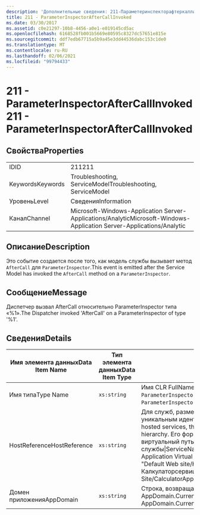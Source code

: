 ```yaml
---
description: 'Дополнительные сведения: 211-Параметеринспекторафтеркаллинвокед'
title: 211 - ParameterInspectorAfterCallInvoked
ms.date: 03/30/2017
ms.assetid: c0e21297-10b8-4456-a0e1-e019145cd5ac
ms.openlocfilehash: 6168528fb001b5669e80595c8327dc57651e815e
ms.sourcegitcommit: ddf7edb67715a5b9a45e3dd44536dabc153c1de0
ms.translationtype: MT
ms.contentlocale: ru-RU
ms.lasthandoff: 02/06/2021
ms.locfileid: "99794433"
---
```

# <a name="211---parameterinspectoraftercallinvoked"></a><span data-ttu-id="c71bc-103">211 - ParameterInspectorAfterCallInvoked</span><span class="sxs-lookup"><span data-stu-id="c71bc-103">211 - ParameterInspectorAfterCallInvoked</span></span>

## <a name="properties"></a><span data-ttu-id="c71bc-104">Свойства</span><span class="sxs-lookup"><span data-stu-id="c71bc-104">Properties</span></span>  
  
|||  
|-|-|  
|<span data-ttu-id="c71bc-105">ID</span><span class="sxs-lookup"><span data-stu-id="c71bc-105">ID</span></span>|<span data-ttu-id="c71bc-106">211</span><span class="sxs-lookup"><span data-stu-id="c71bc-106">211</span></span>|  
|<span data-ttu-id="c71bc-107">Keywords</span><span class="sxs-lookup"><span data-stu-id="c71bc-107">Keywords</span></span>|<span data-ttu-id="c71bc-108">Troubleshooting, ServiceModel</span><span class="sxs-lookup"><span data-stu-id="c71bc-108">Troubleshooting, ServiceModel</span></span>|  
|<span data-ttu-id="c71bc-109">Уровень</span><span class="sxs-lookup"><span data-stu-id="c71bc-109">Level</span></span>|<span data-ttu-id="c71bc-110">Сведения</span><span class="sxs-lookup"><span data-stu-id="c71bc-110">Information</span></span>|  
|<span data-ttu-id="c71bc-111">Канал</span><span class="sxs-lookup"><span data-stu-id="c71bc-111">Channel</span></span>|<span data-ttu-id="c71bc-112">Microsoft-Windows-Application Server-Applications/Analytic</span><span class="sxs-lookup"><span data-stu-id="c71bc-112">Microsoft-Windows-Application Server-Applications/Analytic</span></span>|  
  
## <a name="description"></a><span data-ttu-id="c71bc-113">Описание</span><span class="sxs-lookup"><span data-stu-id="c71bc-113">Description</span></span>  

 <span data-ttu-id="c71bc-114">Это событие создается после того, как модель службы вызывает метод `AfterCall` для `ParameterInspector`.</span><span class="sxs-lookup"><span data-stu-id="c71bc-114">This event is emitted after the Service Model has invoked the `AfterCall` method on a `ParameterInspector`.</span></span>  
  
## <a name="message"></a><span data-ttu-id="c71bc-115">Сообщение</span><span class="sxs-lookup"><span data-stu-id="c71bc-115">Message</span></span>  

 <span data-ttu-id="c71bc-116">Диспетчер вызвал AfterCall относительно ParameterInspector типа «%1».</span><span class="sxs-lookup"><span data-stu-id="c71bc-116">The Dispatcher invoked 'AfterCall' on a ParameterInspector of type '%1'.</span></span>  
  
## <a name="details"></a><span data-ttu-id="c71bc-117">Сведения</span><span class="sxs-lookup"><span data-stu-id="c71bc-117">Details</span></span>  
  
|<span data-ttu-id="c71bc-118">Имя элемента данных</span><span class="sxs-lookup"><span data-stu-id="c71bc-118">Data Item Name</span></span>|<span data-ttu-id="c71bc-119">Тип элемента данных</span><span class="sxs-lookup"><span data-stu-id="c71bc-119">Data Item Type</span></span>|<span data-ttu-id="c71bc-120">Описание</span><span class="sxs-lookup"><span data-stu-id="c71bc-120">Description</span></span>|  
|--------------------|--------------------|-----------------|  
|<span data-ttu-id="c71bc-121">Имя типа</span><span class="sxs-lookup"><span data-stu-id="c71bc-121">Type Name</span></span>|`xs:string`|<span data-ttu-id="c71bc-122">Имя CLR FullName типа вызванного инспектора `ParameterInspector`.</span><span class="sxs-lookup"><span data-stu-id="c71bc-122">The CLR FullName of the type of the invoked `ParameterInspector`.</span></span>|  
|<span data-ttu-id="c71bc-123">HostReference</span><span class="sxs-lookup"><span data-stu-id="c71bc-123">HostReference</span></span>|`xs:string`|<span data-ttu-id="c71bc-124">Для служб, размещенных на веб-узле, это поле является уникальным идентификатором службы в веб-иерархии.</span><span class="sxs-lookup"><span data-stu-id="c71bc-124">For Web-hosted services, this field uniquely identifies the service in the Web hierarchy.</span></span> <span data-ttu-id="c71bc-125">Его формат определяется как "имя веб-сайта виртуальный путь к приложению&#124;виртуальный путь службы&#124;ServiceName".</span><span class="sxs-lookup"><span data-stu-id="c71bc-125">Its format is defined as 'Web Site Name Application Virtual Path&#124;Service Virtual Path&#124;ServiceName'.</span></span> <span data-ttu-id="c71bc-126">Пример: "Default Web site/Калкулатораппликатион&#124;/Калкулаторсервице.СВК&#124;CalculatorService".</span><span class="sxs-lookup"><span data-stu-id="c71bc-126">Example: 'Default Web Site/CalculatorApplication&#124;/CalculatorService.svc&#124;CalculatorService'.</span></span>|  
|<span data-ttu-id="c71bc-127">Домен приложения</span><span class="sxs-lookup"><span data-stu-id="c71bc-127">AppDomain</span></span>|`xs:string`|<span data-ttu-id="c71bc-128">Строка, возвращаемая AppDomain.CurrentDomain.FriendlyName.</span><span class="sxs-lookup"><span data-stu-id="c71bc-128">The string returned by AppDomain.CurrentDomain.FriendlyName.</span></span>|
